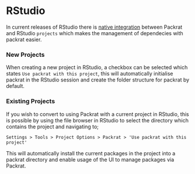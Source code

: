 # RStudio

In current releases of RStudio there is [native
integration](https://rstudio.github.io/packrat/rstudio.html) between Packrat and
RStudio `projects` which makes the management of dependecies with packrat
easier.

### New Projects

When creating a new project in RStudio, a checkbox can be selected which states
`Use packrat with this project`, this will automatically initialise packrat in
the RStudio session and create the folder structure for packrat by default.

### Existing Projects

If you wish to convert to using Packrat with a current project in RStudio, this
is possible by using the file browser in RStudio to select the directory which
contains the project and navigating to;

```
Settings > Tools > Project Options > Packrat > 'Use packrat with this project'
```

This will automatically install the current packages in the project into a
packrat directory and enable usage of the UI to manage packages via Packrat.

